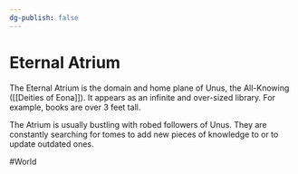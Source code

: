 ```yaml
---
dg-publish: false
---
```


# Eternal Atrium
The Eternal Atrium is the domain and home plane of Unus, the All-Knowing ([[Deities of Eona]]). It appears as an infinite and over-sized library. For example, books are over 3 feet tall. 

The Atrium is usually bustling with robed followers of Unus. They are constantly searching for tomes to add new pieces of knowledge to or to update outdated ones. 

#World 